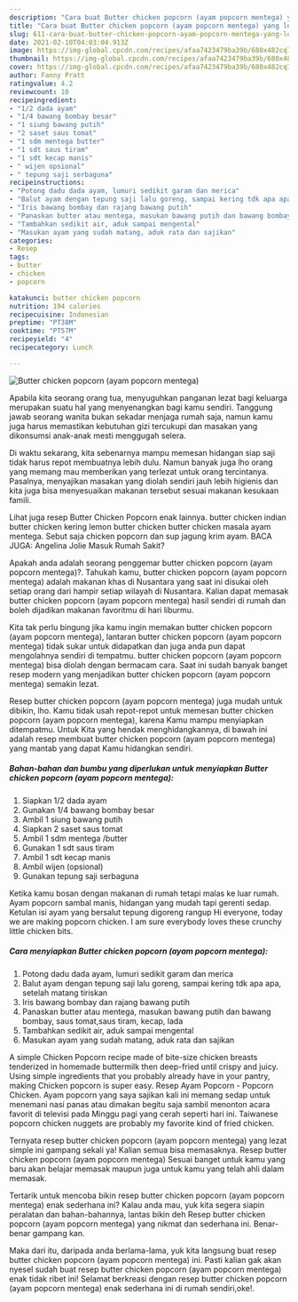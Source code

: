 ```yaml
---
description: "Cara buat Butter chicken popcorn (ayam popcorn mentega) yang lezat Untuk Jualan"
title: "Cara buat Butter chicken popcorn (ayam popcorn mentega) yang lezat Untuk Jualan"
slug: 611-cara-buat-butter-chicken-popcorn-ayam-popcorn-mentega-yang-lezat-untuk-jualan
date: 2021-02-10T04:03:04.913Z
image: https://img-global.cpcdn.com/recipes/afaa7423479ba39b/680x482cq70/butter-chicken-popcorn-ayam-popcorn-mentega-foto-resep-utama.jpg
thumbnail: https://img-global.cpcdn.com/recipes/afaa7423479ba39b/680x482cq70/butter-chicken-popcorn-ayam-popcorn-mentega-foto-resep-utama.jpg
cover: https://img-global.cpcdn.com/recipes/afaa7423479ba39b/680x482cq70/butter-chicken-popcorn-ayam-popcorn-mentega-foto-resep-utama.jpg
author: Fanny Pratt
ratingvalue: 4.2
reviewcount: 10
recipeingredient:
- "1/2 dada ayam"
- "1/4 bawang bombay besar"
- "1 siung bawang putih"
- "2 saset saus tomat"
- "1 sdm mentega butter"
- "1 sdt saus tiram"
- "1 sdt kecap manis"
- " wijen opsional"
- " tepung saji serbaguna"
recipeinstructions:
- "Potong dadu dada ayam, lumuri sedikit garam dan merica"
- "Balut ayam dengan tepung saji lalu goreng, sampai kering tdk apa apa, setelah matang tiriskan"
- "Iris bawang bombay dan rajang bawang putih"
- "Panaskan butter atau mentega, masukan bawang putih dan bawang bombay, saus tomat,saus tiram, kecap, lada"
- "Tambahkan sedikit air, aduk sampai mengental"
- "Masukan ayam yang sudah matang, aduk rata dan sajikan"
categories:
- Resep
tags:
- butter
- chicken
- popcorn

katakunci: butter chicken popcorn 
nutrition: 194 calories
recipecuisine: Indonesian
preptime: "PT38M"
cooktime: "PT57M"
recipeyield: "4"
recipecategory: Lunch

---
```



![Butter chicken popcorn (ayam popcorn mentega)](https://img-global.cpcdn.com/recipes/afaa7423479ba39b/680x482cq70/butter-chicken-popcorn-ayam-popcorn-mentega-foto-resep-utama.jpg)

Apabila kita seorang orang tua, menyuguhkan panganan lezat bagi keluarga merupakan suatu hal yang menyenangkan bagi kamu sendiri. Tanggung jawab seorang  wanita bukan sekadar menjaga rumah saja, namun kamu juga harus memastikan kebutuhan gizi tercukupi dan masakan yang dikonsumsi anak-anak mesti menggugah selera.

Di waktu  sekarang, kita sebenarnya mampu memesan hidangan siap saji tidak harus repot membuatnya lebih dulu. Namun banyak juga lho orang yang memang mau memberikan yang terlezat untuk orang tercintanya. Pasalnya, menyajikan masakan yang diolah sendiri jauh lebih higienis dan kita juga bisa menyesuaikan makanan tersebut sesuai makanan kesukaan famili. 

Lihat juga resep Butter Chicken Popcorn enak lainnya. butter chicken indian butter chicken kering lemon butter chicken butter chicken masala ayam mentega. Sebut saja chicken popcorn dan sup jagung krim ayam. BACA JUGA: Angelina Jolie Masuk Rumah Sakit?

Apakah anda adalah seorang penggemar butter chicken popcorn (ayam popcorn mentega)?. Tahukah kamu, butter chicken popcorn (ayam popcorn mentega) adalah makanan khas di Nusantara yang saat ini disukai oleh setiap orang dari hampir setiap wilayah di Nusantara. Kalian dapat memasak butter chicken popcorn (ayam popcorn mentega) hasil sendiri di rumah dan boleh dijadikan makanan favoritmu di hari liburmu.

Kita tak perlu bingung jika kamu ingin memakan butter chicken popcorn (ayam popcorn mentega), lantaran butter chicken popcorn (ayam popcorn mentega) tidak sukar untuk didapatkan dan juga anda pun dapat mengolahnya sendiri di tempatmu. butter chicken popcorn (ayam popcorn mentega) bisa diolah dengan bermacam cara. Saat ini sudah banyak banget resep modern yang menjadikan butter chicken popcorn (ayam popcorn mentega) semakin lezat.

Resep butter chicken popcorn (ayam popcorn mentega) juga mudah untuk dibikin, lho. Kamu tidak usah repot-repot untuk memesan butter chicken popcorn (ayam popcorn mentega), karena Kamu mampu menyiapkan ditempatmu. Untuk Kita yang hendak menghidangkannya, di bawah ini adalah resep membuat butter chicken popcorn (ayam popcorn mentega) yang mantab yang dapat Kamu hidangkan sendiri.

<!--inarticleads1-->

##### Bahan-bahan dan bumbu yang diperlukan untuk menyiapkan Butter chicken popcorn (ayam popcorn mentega):

1. Siapkan 1/2 dada ayam
1. Gunakan 1/4 bawang bombay besar
1. Ambil 1 siung bawang putih
1. Siapkan 2 saset saus tomat
1. Ambil 1 sdm mentega /butter
1. Gunakan 1 sdt saus tiram
1. Ambil 1 sdt kecap manis
1. Ambil  wijen (opsional)
1. Gunakan  tepung saji serbaguna


Ketika kamu bosan dengan makanan di rumah tetapi malas ke luar rumah. Ayam popcorn sambal manis, hidangan yang mudah tapi gerenti sedap. Ketulan isi ayam yang bersalut tepung digoreng rangup Hi everyone, today we are making popcorn chicken. I am sure everybody loves these crunchy little chicken bits. 

<!--inarticleads2-->

##### Cara menyiapkan Butter chicken popcorn (ayam popcorn mentega):

1. Potong dadu dada ayam, lumuri sedikit garam dan merica
1. Balut ayam dengan tepung saji lalu goreng, sampai kering tdk apa apa, setelah matang tiriskan
1. Iris bawang bombay dan rajang bawang putih
1. Panaskan butter atau mentega, masukan bawang putih dan bawang bombay, saus tomat,saus tiram, kecap, lada
1. Tambahkan sedikit air, aduk sampai mengental
1. Masukan ayam yang sudah matang, aduk rata dan sajikan


A simple Chicken Popcorn recipe made of bite-size chicken breasts tenderized in homemade buttermilk then deep-fried until crispy and juicy. Using simple ingredients that you probably already have in your pantry, making Chicken popcorn is super easy. Resep Ayam Popcorn - Popcorn Chicken. Ayam popcorn yang saya sajikan kali ini memang sedap untuk menemani nasi panas atau dimakan begitu saja sambil menonton acara favorit di televisi pada Minggu pagi yang cerah seperti hari ini. Taiwanese popcorn chicken nuggets are probably my favorite kind of fried chicken. 

Ternyata resep butter chicken popcorn (ayam popcorn mentega) yang lezat simple ini gampang sekali ya! Kalian semua bisa memasaknya. Resep butter chicken popcorn (ayam popcorn mentega) Sesuai banget untuk kamu yang baru akan belajar memasak maupun juga untuk kamu yang telah ahli dalam memasak.

Tertarik untuk mencoba bikin resep butter chicken popcorn (ayam popcorn mentega) enak sederhana ini? Kalau anda mau, yuk kita segera siapin peralatan dan bahan-bahannya, lantas bikin deh Resep butter chicken popcorn (ayam popcorn mentega) yang nikmat dan sederhana ini. Benar-benar gampang kan. 

Maka dari itu, daripada anda berlama-lama, yuk kita langsung buat resep butter chicken popcorn (ayam popcorn mentega) ini. Pasti kalian gak akan nyesel sudah buat resep butter chicken popcorn (ayam popcorn mentega) enak tidak ribet ini! Selamat berkreasi dengan resep butter chicken popcorn (ayam popcorn mentega) enak sederhana ini di rumah sendiri,oke!.

